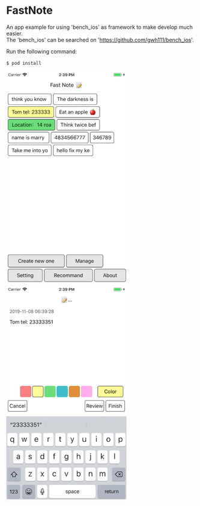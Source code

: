 # FastNote
 
 An app example for using 'bench_ios' as framework to make develop much easier.  
 The 'bench_ios' can be searched on 'https://github.com/gwh111/bench_ios'.  
 
 Run the following command:

 ```bash
 $ pod install
 ```
 
 <img src="https://github.com/gwh111/FastNote/blob/master/Resources/s1.png" width="320">
  <img src="https://github.com/gwh111/FastNote/blob/master/Resources/s2.png" width="320">
 
 
